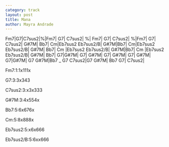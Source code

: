 ```yaml
---
category: track
layout: post
title: Mana
author: Mayra Andrade
---
```


<canvas class="chords"  markdown="0">Fm7|G7|C7sus2|%|Fm7| G7| C7sus2| %|
Fm7| G7| C7sus2| %|Fm7| G7| C7sus2| G#7M|
Bb7| Cm|Eb7sus2 Eb7sus2/B| G#7M|Bb7| Cm|Eb7sus2 Eb7sus2/B| G#7M|
Bb7| Cm |Eb7sus2 Eb7sus2/B| G#7M|Bb7| Cm |Eb7sus2 Eb7sus2/B| G#7M| 
Bb7| G7|G#7M| G7| G#7M| G7| G#7M| G7|
 G#7M| G7|G#7M| G7 G#7M|Bb7 _ G7 C7sus2|G7 G#7M| Bb7 G7| C7sus2|</canvas>



<canvas class="diagram">Fm7:1:1x111x</canvas>

<canvas class="diagram">G7:3:3x343</canvas>

<canvas class="diagram">C7sus2:3:x3x333</canvas>

<canvas class="diagram">G#7M:3:4x554x</canvas>

<canvas class="diagram">Bb7:5:6x676x</canvas>

<canvas class="diagram">Cm:5:8x888x</canvas>

<canvas class="diagram">Eb7sus2:5:x6x666</canvas>

<canvas class="diagram">Eb7sus2/B:5:6xx666</canvas>



